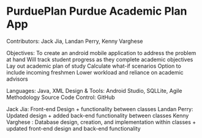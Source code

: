 # PurduePlan Purdue Academic Plan App

Contributors: Jack Jia, Landan Perry, Kenny Varghese

Objectives: 
To create an android mobile application to address the problem at hand
Will track student progress as they complete academic objectives
Lay out academic plan of study
Calculate what-if scenarios
Option to include incoming freshmen
Lower workload and reliance on academic advisors

Languages: Java, XML
Design & Tools: Android Studio, SQLLite, Agile Methodology
Source Code Control: GitHub

Jack Jia: Front-end Design + functionality between classes
Landan Perry: Updated design + added back-end functionality between classes
Kenny Varghese :  Database design, creation, and implementation within classes  + updated front-end design and back-end functionality
